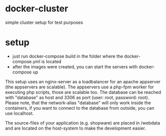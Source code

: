 # docker-cluster
simple cluster setup for test purposes

# setup
- just run docker-compose build in the folder where the docker-compose.yml is located
- after the images were created, you can start the servers with docker-compose up

This setup uses an nginx-server as a loadbalancer for an apache appserver (the appservers are scalable). The appservers use a php-fpm worker for executing php scripts, those are scalable too.
The database can be reached with "database" as host and 3306 as port (user: root, password: root). Please note, that the network-alias "database" will only work inside the containers, if you want to connect to the database from outside, you can use localhost.

The source-files of your application (e.g. shopware) are placed in /webdata and are located on the host-system to make the development easier.

